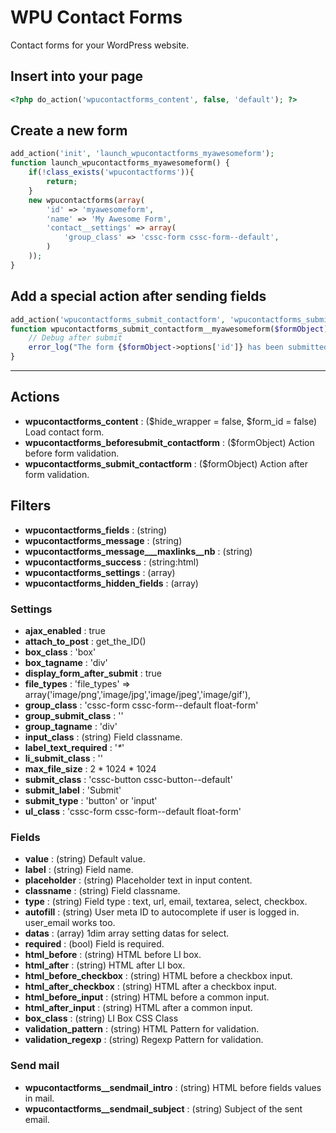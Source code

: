 # WPU Contact Forms

Contact forms for your WordPress website.

## Insert into your page

```php
<?php do_action('wpucontactforms_content', false, 'default'); ?>
```

## Create a new form

```php
add_action('init', 'launch_wpucontactforms_myawesomeform');
function launch_wpucontactforms_myawesomeform() {
    if(!class_exists('wpucontactforms')){
        return;
    }
    new wpucontactforms(array(
        'id' => 'myawesomeform',
        'name' => 'My Awesome Form',
        'contact__settings' => array(
            'group_class' => 'cssc-form cssc-form--default',
        )
    ));
}
```

## Add a special action after sending fields

```php
add_action('wpucontactforms_submit_contactform', 'wpucontactforms_submit_contactform__myawesomeform', 10, 1);
function wpucontactforms_submit_contactform__myawesomeform($formObject) {
    // Debug after submit
    error_log("The form {$formObject->options['id']} has been submitted");
}
```

---

## Actions

* **wpucontactforms_content** : ($hide_wrapper = false, $form_id = false) Load contact form.
* **wpucontactforms_beforesubmit_contactform** : ($formObject) Action before form validation.
* **wpucontactforms_submit_contactform** : ($formObject) Action after form validation.

## Filters

* **wpucontactforms_fields** : (string)
* **wpucontactforms_message** : (string)
* **wpucontactforms_message___maxlinks__nb** : (string)
* **wpucontactforms_success** : (string:html)
* **wpucontactforms_settings** : (array)
* **wpucontactforms_hidden_fields** : (array)

### Settings

* **ajax_enabled** : true
* **attach_to_post** : get_the_ID()
* **box_class** : 'box'
* **box_tagname** : 'div'
* **display_form_after_submit** : true
* **file_types** :  'file_types' => array('image/png','image/jpg','image/jpeg','image/gif'),
* **group_class** : 'cssc-form cssc-form--default float-form'
* **group_submit_class** : ''
* **group_tagname** : 'div'
* **input_class** : (string) Field classname.
* **label_text_required** : '<em>*</em>'
* **li_submit_class** : ''
* **max_file_size** :  2 * 1024 * 1024
* **submit_class** : 'cssc-button cssc-button--default'
* **submit_label** : 'Submit'
* **submit_type** : 'button' or 'input'
* **ul_class** : 'cssc-form cssc-form--default float-form'

### Fields

* **value** : (string) Default value.
* **label** : (string) Field name.
* **placeholder** : (string) Placeholder text in input content.
* **classname** : (string) Field classname.
* **type** : (string) Field type : text, url, email, textarea, select, checkbox.
* **autofill** : (string) User meta ID to autocomplete if user is logged in. user_email works too.
* **datas** : (array) 1dim array setting datas for select.
* **required** : (bool) Field is required.
* **html_before** : (string) HTML before LI box.
* **html_after** : (string) HTML after LI box.
* **html_before_checkbox** : (string) HTML before a checkbox input.
* **html_after_checkbox** : (string) HTML after a checkbox input.
* **html_before_input** : (string) HTML before a common input.
* **html_after_input** : (string) HTML after a common input.
* **box_class** : (string) LI Box CSS Class
* **validation_pattern** : (string) HTML Pattern for validation.
* **validation_regexp** : (string) Regexp Pattern for validation.

### Send mail
* **wpucontactforms__sendmail_intro** : (string) HTML before fields values in mail.
* **wpucontactforms__sendmail_subject** : (string) Subject of the sent email.

